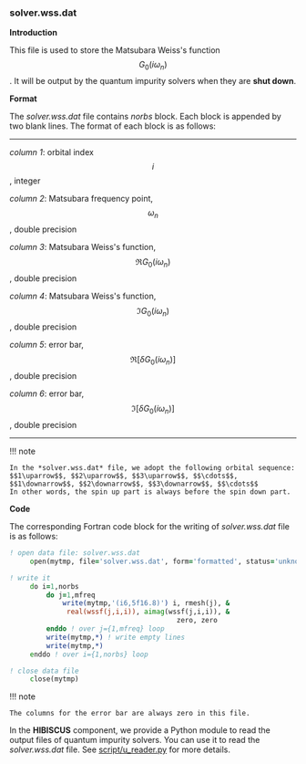 ### solver.wss.dat

**Introduction**

This file is used to store the Matsubara Weiss's function $$G_0(i\omega_n)$$. It will be output by the quantum impurity solvers when they are **shut down**.

**Format**

The *solver.wss.dat* file contains *norbs* block. Each block is appended by two blank lines. The format of each block is as follows:

---

*column 1*: orbital index $$i$$, integer

*column 2*: Matsubara frequency point, $$\omega_n$$, double precision

*column 3*: Matsubara Weiss's function, $$\Re G_0(i\omega_n)$$, double precision

*column 4*: Matsubara Weiss's function, $$\Im G_0(i\omega_n)$$, double precision

*column 5*: error bar, $$\Re [\delta G_0(i\omega_n)]$$, double precision

*column 6*: error bar, $$\Im [\delta G_0(i\omega_n)]$$, double precision

---

!!! note

    In the *solver.wss.dat* file, we adopt the following orbital sequence:
    $$1\uparrow$$, $$2\uparrow$$, $$3\uparrow$$, $$\cdots$$, $$1\downarrow$$, $$2\downarrow$$, $$3\downarrow$$, $$\cdots$$
    In other words, the spin up part is always before the spin down part.

**Code**

The corresponding Fortran code block for the writing of *solver.wss.dat* file is as follows:

```fortran
! open data file: solver.wss.dat
     open(mytmp, file='solver.wss.dat', form='formatted', status='unknown')

! write it
     do i=1,norbs
         do j=1,mfreq
             write(mytmp,'(i6,5f16.8)') i, rmesh(j), &
              real(wssf(j,i,i)), aimag(wssf(j,i,i)), &
                                         zero, zero
         enddo ! over j={1,mfreq} loop
         write(mytmp,*) ! write empty lines
         write(mytmp,*)
     enddo ! over i={1,norbs} loop

! close data file
     close(mytmp)
```

!!! note

    The columns for the error bar are always zero in this file.

In the **HIBISCUS** component, we provide a Python module to read the output files of quantum impurity solvers. You can use it to read the *solver.wss.dat* file. See [script/u_reader.py](../ch07/reader.md) for more details.